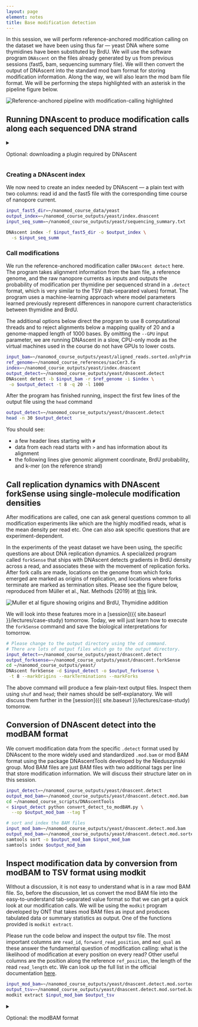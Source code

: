 ```yaml
---
layout: page
element: notes
title: Base modification detection
---
```


In this session, we will perform reference-anchored modification calling
on the dataset we have been using thus far — yeast DNA where some thymidines have been
substituted by BrdU.
We will use the software program `DNAscent` on the files already generated
by us from previous sessions (fast5, bam, sequencing summary file).
We will then convert the output of DNAscent into the standard mod bam format for storing
modification information.
Along the way, we will also learn the mod bam file format.
We will be performing the steps highlighted with an asterisk in the pipeline figure below.

![Reference-anchored pipeline with modification-calling highlighted](ref_anc_workflow_modcall.png)

## Running DNAscent to produce modification calls along each sequenced DNA strand

<details markdown="1">

<summary markdown="span"> 

Optional: downloading a plugin required by DNAscent

</summary>

### Preparations to call modifications

We first need to download a plugin to help DNAscent read the later versions of fast5 files.

```bash
mkdir -p ~/nanomod_course_references # any suitable folder will do here.
cd ~/nanomod_course_references
wget https://github.com/nanoporetech/vbz_compression/releases/download/v1.0.1/ont-vbz-hdf-plugin-1.0.1-Linux-x86_64.tar.gz
tar -xvzf ont-vbz-hdf-plugin-1.0.1-Linux-x86_64.tar.gz
export HDF5_PLUGIN_PATH=$(pwd)/ont-vbz-hdf-plugin-1.0.1-Linux/usr/local/hdf5/lib/plugin
ls $HDF5_PLUGIN_PATH
# libvbz_hdf_plugin.so
rm ont-vbz-hdf-plugin-1.0.1-Linux-x86_64.tar.gz # if you see the output above, then cleanup by removing the tarball.
```

</details>

### Creating a DNAscent index

We now need to create an index needed by DNAscent — a plain text with two columns: read id
and the fast5 file with the corresponding time course of nanopore current.

```bash
input_fast5_dir=~/nanomod_course_data/yeast
output_index=~/nanomod_course_outputs/yeast/index.dnascent
input_seq_summ=~/nanomod_course_outputs/yeast/sequencing_summary.txt

DNAscent index -f $input_fast5_dir -o $output_index \
  -s $input_seq_summ
```

### Call modifications

We run the reference-anchored modification caller `DNAscent detect` here.
The program takes alignment information from the bam file, a reference genome,
and the raw nanopore currents as inputs and outputs the probability of modification
per thymidine per sequenced strand in a `.detect` format,
which is very similar to the TSV (tab-separated values) format.
The program uses a machine-learning approach where model parameters learned previously
represent differences in nanopore current characteristics between thymidine and BrdU.

The additional options below direct the program to use
8 computational threads and to reject alignments below a mapping quality of 20 and
a genome-mapped length of 1000 bases. 
By omitting the `--GPU` input parameter, we are running DNAscent in a slow, CPU-only mode
as the virtual machines used in the course do not have GPUs to lower costs.

```bash
input_bam=~/nanomod_course_outputs/yeast/aligned_reads.sorted.onlyPrim.bam
ref_genome=~/nanomod_course_references/sacCer3.fa
index=~/nanomod_course_outputs/yeast/index.dnascent
output_detect=~/nanomod_course_outputs/yeast/dnascent.detect
DNAscent detect -b $input_bam -r $ref_genome -i $index \
 -o $output_detect -t 8 -q 20 -l 1000
```

After the program has finished running, inspect the first few lines of the output
file using the `head` command

```bash
output_detect=~/nanomod_course_outputs/yeast/dnascent.detect
head -n 30 $output_detect
```

You should see:
- a few header lines starting with `#`
- data from each read starts with `>` and has information about its alignment
- the following lines give genomic alignment coordinate, BrdU probability,
and k-mer (on the reference strand)

## Call replication dynamics with DNAscent forkSense using single-molecule modification densities

After modifications are called, one can ask general questions common to all modification experiments
like which are the highly modified reads, what is the mean density per read etc.
One can also ask specific questions that are experiment-dependent.

In the experiments of the yeast dataset we have been using,
the specific questions are about DNA replication dynamics.
A specialized program called `forkSense` that ships with DNAscent detects gradients in BrdU density
across a read, and associates these with the movement of replication forks.
After fork calls are made, locations on the genome from which forks emerged are marked as
origins of replication, and locations where forks terminate are marked as termination sites.
Please see the figure below, reproduced from Müller et al., Nat. Methods (2019) at
[this](https://www.nature.com/articles/s41592-019-0394-y) link.

![Muller et al figure showing origins and BrdU, Thymidine addition](muller_origins.png)

We will look into these features more in a [session]({{ site.baseurl }}/lectures/case-study) tomorrow.
Today, we will just learn how to execute the `forkSense` command and save the biological interpretations
for tomorrow.

```bash
# Please change to the output directory using the cd command.
# There are lots of output files which go to the output directory.
input_detect=~/nanomod_course_outputs/yeast/dnascent.detect
output_forksense=~/nanomod_course_outputs/yeast/dnascent.forkSense
cd ~/nanomod_course_outputs/yeast/
DNAscent forkSense -d $input_detect -o $output_forksense \
 -t 8 --markOrigins --markTerminations --markForks
```

The above command will produce a few plain-text output files.
Inspect them using `shuf` and `head`; their names should be self-explanatory.
We will discuss them further in the [session]({{ site.baseurl }}/lectures/case-study) tomorrow.

## Conversion of DNAscent detect into the modBAM format

We convert modification data from the specific `.detect` format used by DNAscent to
the more widely used and standardized `.mod.bam` or mod BAM format using the package
DNAscentTools developed by the Nieduszynski group.
Mod BAM files are just BAM files with two additional tags per line that store
modification information. We will discuss their structure later on in this session.

```bash
input_detect=~/nanomod_course_outputs/yeast/dnascent.detect
output_mod_bam=~/nanomod_course_outputs/yeast/dnascent.detect.mod.bam
cd ~/nanomod_course_scripts/DNAscentTools
< $input_detect python convert_detect_to_modBAM.py \
  --op $output_mod_bam --tag T

# sort and index the BAM files
input_mod_bam=~/nanomod_course_outputs/yeast/dnascent.detect.mod.bam
output_mod_bam=~/nanomod_course_outputs/yeast/dnascent.detect.mod.sorted.bam
samtools sort -o $output_mod_bam $input_mod_bam
samtools index $output_mod_bam
```

## Inspect modification data by conversion from modBAM to TSV format using modkit

Without a discussion, it is not easy to understand what is in a raw mod BAM file.
So, before the discussion, let us convert the mod BAM file into the easy-to-understand tab-separated value
format so that we can get a quick look at our modification calls.
We will be using the `modkit` program developed by ONT that takes mod BAM files as input
and produces tabulated data or summary statistics as output.
One of the functions provided is `modkit extract`.

Please run the code below and inspect the output tsv file.
The most important columns are `read_id`, `forward_read_position`, and `mod_qual` as these answer
the fundamental question of modification calling: what is the likelihood of modification at every
position on every read?
Other useful columns are the position along the reference `ref_position`,
the length of the read `read_length` etc.
We can look up the full list in the official documentation [here](https://nanoporetech.github.io/modkit/intro_extract.html).

```bash
input_mod_bam=~/nanomod_course_outputs/yeast/dnascent.detect.mod.sorted.bam
output_tsv=~/nanomod_course_outputs/yeast/dnascent.detect.mod.sorted.bam.tsv
modkit extract $input_mod_bam $output_tsv
```

<details markdown="1">

<summary markdown="span"> 

Optional: the modBAM format

</summary>

## Discussion of the modBAM file format

The mod BAM format is not very easy to read for a person.
Tools such as `modkit`, `samtools`, and `IGV` help us convert mod BAM files into an easily
readable format such as a table or an image.
You might find that such tools are adequate for your needs.
If you do not, then knowledge of the format helps you write tools yourself
and to perform some advanced manipulations.
As the modification field is still developing,
it is probable that you will come across such scenarios.
Thus, we conclude this session with a [discussion]({{ site.baseurl }}/materials/mod-bam-format)
 of the mod BAM file format.

 </details>